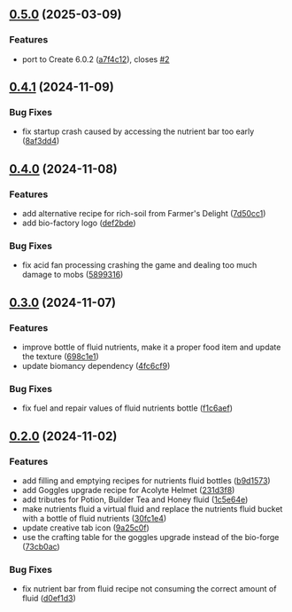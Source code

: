 ## [0.5.0](https://github.com/Elenterius/Bio-Factory/compare/1.20.1-v0.4.1...1.20.1-v0.5.0) (2025-03-09)


### Features

* port to Create 6.0.2 ([a7f4c12](https://github.com/Elenterius/Bio-Factory/commit/a7f4c123cabb508b05024b428d43d517a4e89f5b)), closes [#2](https://github.com/Elenterius/Bio-Factory/issues/2)

## [0.4.1](https://github.com/Elenterius/Bio-Factory/compare/1.20.1-v0.4.0...1.20.1-v0.4.1) (2024-11-09)


### Bug Fixes

* fix startup crash caused by accessing the nutrient bar too early ([8af3dd4](https://github.com/Elenterius/Bio-Factory/commit/8af3dd443961d409fbd26ddbd6e38e9e573d1aaa))

## [0.4.0](https://github.com/Elenterius/Bio-Factory/compare/1.20.1-v0.3.0...1.20.1-v0.4.0) (2024-11-08)


### Features

* add alternative recipe for rich-soil from Farmer's Delight ([7d50cc1](https://github.com/Elenterius/Bio-Factory/commit/7d50cc1328c98c34a4a43cb8eefcb23fcb091988))
* add bio-factory logo ([def2bde](https://github.com/Elenterius/Bio-Factory/commit/def2bde218f5f4b42d06df034901fd6f06e91020))


### Bug Fixes

* fix acid fan processing crashing the game and dealing too much damage to mobs ([5899316](https://github.com/Elenterius/Bio-Factory/commit/58993164e285be63d0e8cf0286a42cb3c32f344f))

## [0.3.0](https://github.com/Elenterius/Bio-Factory/compare/1.20.1-v0.2.0...1.20.1-v0.3.0) (2024-11-07)


### Features

* improve bottle of fluid nutrients, make it a proper food item and update the texture ([698c1e1](https://github.com/Elenterius/Bio-Factory/commit/698c1e180c300e5194c91cb40cad785317d33d50))
* update biomancy dependency ([4fc6cf9](https://github.com/Elenterius/Bio-Factory/commit/4fc6cf921a2565f1a725391f51c9beed46b7732e))


### Bug Fixes

* fix fuel and repair values of fluid nutrients bottle ([f1c6aef](https://github.com/Elenterius/Bio-Factory/commit/f1c6aef1c4a850555b830ccd23c63dbe93c9ca3c))

## [0.2.0](https://github.com/Elenterius/Bio-Factory/compare/1.20.1-v0.1.0...1.20.1-v0.2.0) (2024-11-02)


### Features

* add filling and emptying recipes for nutrients fluid bottles ([b9d1573](https://github.com/Elenterius/Bio-Factory/commit/b9d15737e03165a2c5717259d1c8c5035ce68ac1))
* add Goggles upgrade recipe for Acolyte Helmet ([231d3f8](https://github.com/Elenterius/Bio-Factory/commit/231d3f8e485f4b0015291baad99222534940b54b))
* add tributes for Potion, Builder Tea and Honey fluid ([1c5e64e](https://github.com/Elenterius/Bio-Factory/commit/1c5e64e5608f699947429a9e126b4d19b3c551be))
* make nutrients fluid a virtual fluid and replace the nutrients fluid bucket with a bottle of fluid nutrients ([30fc1e4](https://github.com/Elenterius/Bio-Factory/commit/30fc1e4c19be2fec615beb710169ab688719825f))
* update creative tab icon ([9a25c0f](https://github.com/Elenterius/Bio-Factory/commit/9a25c0f4627b098300db24362b006af85b34c3ca))
* use the crafting table for the goggles upgrade instead of the bio-forge ([73cb0ac](https://github.com/Elenterius/Bio-Factory/commit/73cb0ac3d93a08ce2c29f0c7e094709430a59e7b))


### Bug Fixes

* fix nutrient bar from fluid recipe not consuming the correct amount of fluid ([d0ef1d3](https://github.com/Elenterius/Bio-Factory/commit/d0ef1d3a3bc96ff9c269df36ac919b1d0dd48aee))

